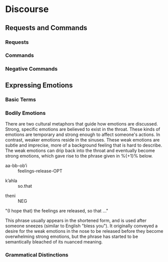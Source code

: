 # Discourse

## Requests and Commands

### Requests

### Commands

### Negative Commands

## Expressing Emotions

### Basic Terms

### Bodily Emotions

There are two cultural metaphors that guide how emotions are discussed.  Strong, specific emotions are believed to exist in the throat.  These kinds of emotions are temporary and strong enough to affect someone's actions.  In contrast, weaker emotions reside in the sinuses.  These weak emotions are subtle and imprecise, more of a background feeling that is hard to describe.  The weak emotions can drip back into the throat and eventually become strong emotions, which gave rise to the phrase given in %{+1}% below.

<div class="gloss">
<p class="number"></p>
<div class="interlinear">
<dl> <dt>aa-bb-obʼi</dt> <dd>feelings-release<abbr>-OPT</abbr></dd> </dl>
<dl> <dt>kʼahla</dt> <dd>so.that<abbr></abbr></dd> </dl>
<dl> <dt>theni</dt> <dd><abbr>NEG</abbr></dd> </dl>
<dl> <dt></dt> <dd><abbr></abbr></dd> </dl>
</div>
<p class="freetranslation">"(I hope that) the feelings are released, so that ..."</p>
</div>

This phrase usually appears in the shortened form, and is used after someone sneezes (similar to English "bless you").  It originally conveyed a desire for the weak emotions in the nose to be released before they become overwhelming strong emotions, but the phrase has started to be semantically bleached of its nuanced meaning.

### Grammatical Distinctions


